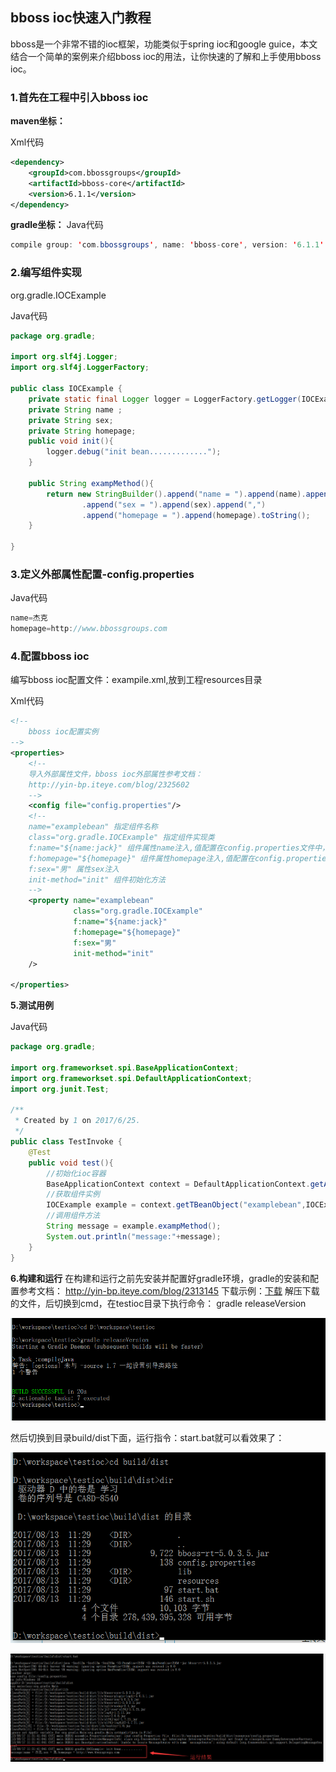 ## bboss ioc快速入门教程

 bboss是一个非常不错的ioc框架，功能类似于spring ioc和google guice，本文结合一个简单的案例来介绍bboss ioc的用法，让你快速的了解和上手使用bboss ioc。

### **1.首先在工程中引入bboss ioc**

**maven坐标：**

Xml代码

```xml
<dependency>  
    <groupId>com.bbossgroups</groupId>  
    <artifactId>bboss-core</artifactId>  
    <version>6.1.1</version>  
</dependency> 
```

**gradle坐标：**
Java代码

```java
compile group: 'com.bbossgroups', name: 'bboss-core', version: '6.1.1'  
```

### **2.编写组件实现**

org.gradle.IOCExample

Java代码

```java
package org.gradle;  
  
import org.slf4j.Logger;  
import org.slf4j.LoggerFactory;  
  
public class IOCExample {  
    private static final Logger logger = LoggerFactory.getLogger(IOCExample.class);  
    private String name ;  
    private String sex;  
    private String homepage;  
    public void init(){  
        logger.debug("init bean.............");  
    }  
  
    public String exampMethod(){  
        return new StringBuilder().append("name = ").append(name).append(",")  
                .append("sex = ").append(sex).append(",")  
                .append("homepage = ").append(homepage).toString();  
    }  
  
}  
```

### **3.定义外部属性配置-config.properties**

Java代码

```java
name=杰克  
homepage=http://www.bbossgroups.com 
```

### **4.配置bboss ioc**

编写bboss ioc配置文件：exampile.xml,放到工程resources目录

Xml代码

```xml
<!-- 
    bboss ioc配置实例 
-->  
<properties>  
    <!--  
    导入外部属性文件，bboss ioc外部属性参考文档：  
    http://yin-bp.iteye.com/blog/2325602  
    -->  
    <config file="config.properties"/>  
    <!--  
    name="examplebean" 指定组件名称  
    class="org.gradle.IOCExample" 指定组件实现类  
    f:name="${name:jack}" 组件属性name注入,值配置在config.properties文件中，如果外部属性文件中没有配置name则使用默认值jack  
    f:homepage="${homepage}" 组件属性homepage注入,值配置在config.properties文件中  
    f:sex="男" 属性sex注入  
    init-method="init" 组件初始化方法  
    -->  
    <property name="examplebean"  
              class="org.gradle.IOCExample"  
              f:name="${name:jack}"  
              f:homepage="${homepage}"  
              f:sex="男"  
              init-method="init"  
    />  
  
</properties>  
```

**5.测试用例**

Java代码

```java
package org.gradle;  
  
import org.frameworkset.spi.BaseApplicationContext;  
import org.frameworkset.spi.DefaultApplicationContext;  
import org.junit.Test;  
  
/** 
 * Created by 1 on 2017/6/25. 
 */  
public class TestInvoke {  
    @Test  
    public void test(){  
        //初始化ioc容器  
        BaseApplicationContext context = DefaultApplicationContext.getApplicationContext("example.xml");  
        //获取组件实例  
        IOCExample example = context.getTBeanObject("examplebean",IOCExample.class);  
        //调用组件方法  
        String message = example.exampMethod();  
        System.out.println("message:"+message);  
    }  
}  
```

**6.构建和运行**
在构建和运行之前先安装并配置好gradle环境，gradle的安装和配置参考文档：
http://yin-bp.iteye.com/blog/2313145
下载示例：[下载](http://www.bbossgroups.com/tool/download.htm?fileName=testioc.zip)
解压下载的文件，后切换到cmd，在testioc目录下执行命令：
gradle releaseVersion

![](../_images/ioc/4faedb78-2d31-3018-ad5e-40afa45be9ae.png)

然后切换到目录build/dist下面，运行指令：start.bat就可以看效果了：

![](../_images\ioc\8f51b054-4ed0-3e17-a3ba-2d55d4f4ca56.png)

![](../_images\ioc\f4f3425c-c29a-3dd6-88a6-0a6cf1477990.png)

